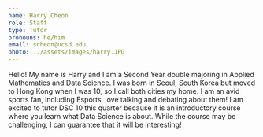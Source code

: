 ```yaml
---
name: Harry Cheon
role: Staff
type: Tutor
pronouns: he/him
email: scheon@ucsd.edu
photo: ../assets/images/harry.JPG
---
```


Hello! My name is Harry and I am a Second Year double majoring in Applied Mathematics and Data Science. I was born in Seoul, South Korea but moved to Hong Kong when I was 10, so I call both cities my home. I am an avid sports fan, including Esports, love talking and debating about them! I am excited to tutor DSC 10 this quarter because it is an introductory course where you learn what Data Science is about. While the course may be challenging, I can guarantee that it will be interesting! 